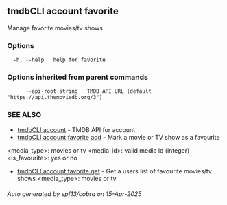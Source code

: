 ## tmdbCLI account favorite

Manage favorite movies/tv shows

### Options

```
  -h, --help   help for favorite
```

### Options inherited from parent commands

```
      --api-root string   TMDB API URL (default "https://api.themoviedb.org/3")
```

### SEE ALSO

* [tmdbCLI account](tmdbCLI_account.md)	 - TMDB API for account
* [tmdbCLI account favorite add](tmdbCLI_account_favorite_add.md)	 - Mark a movie or TV show as a favourite

<media_type>: movies or tv
<media_id>: valid media id (integer)
<is_favourite>: yes or no

* [tmdbCLI account favorite get](tmdbCLI_account_favorite_get.md)	 - Get a users list of favourite movies/tv shows
<media_type>: movies or tv

###### Auto generated by spf13/cobra on 15-Apr-2025
